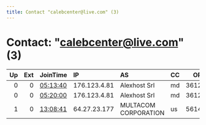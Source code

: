 ```yaml
---
title: Contact "calebcenter@live.com" (3)
---
```


# Contact: "calebcenter@live.com" (3)

|   Up |   Ext | JoinTime                                                                                            | IP           | AS                   | CC   |   ORp |   Dirp | OS    | Version   | Nickname   |   eFamMembers |
|-----:|------:|:----------------------------------------------------------------------------------------------------|:-------------|:---------------------|:-----|------:|-------:|:------|:----------|:-----------|--------------:|
|    0 |     0 | [05:13:40](https://metrics.torproject.org/rs.html#details/31BB101F15145FB8F5D8D2BE74A0E93CE747E958) | 176.123.4.81 | Alexhost Srl         | md   | 36127 |      0 | Linux | 0.4.2.7   | castor     |             1 |
|    0 |     0 | [05:20:00](https://metrics.torproject.org/rs.html#details/3A1762F443E99A6D28EF3E02A10EDD3F5F741EF9) | 176.123.4.81 | Alexhost Srl         | md   | 36127 |      0 | Linux | 0.4.2.7   | castor     |             1 |
|    1 |     0 | [13:08:41](https://metrics.torproject.org/rs.html#details/DBDF797B095015AB3B7AD07B44307687A3409E89) | 64.27.23.177 | MULTACOM CORPORATION | us   | 56143 |  61342 | Linux | 0.4.3.5   | pollux     |             1 |
